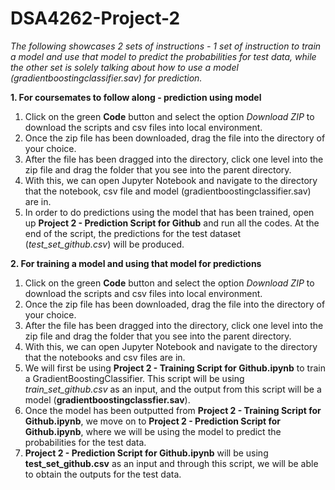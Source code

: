 # DSA4262-Project-2
*The following showcases 2 sets of instructions - 1 set of instruction to train a model and use that model to predict the probabilities for test data, while the other set is solely talking about how to use a model (gradientboostingclassifier.sav) for prediction.*

**1. For coursemates to follow along - prediction using model**
1. Click on the green **Code** button and select the option *Download ZIP* to download the scripts and csv files into local environment.
2. Once the zip file has been downloaded, drag the file into the directory of your choice.
3. After the file has been dragged into the directory, click one level into the zip file and drag the folder that you see into the parent directory.
4. With this, we can open Jupyter Notebook and navigate to the directory that the notebook, csv file and model (gradientboostingclassifier.sav) are in.
5. In order to do predictions using the model that has been trained, open up **Project 2 - Prediction Script for Github** and run all the codes. At the end of the script, the predictions for the test dataset (*test_set_github.csv*) will be produced.

**2. For training a model and using that model for predictions**
1. Click on the green **Code** button and select the option *Download ZIP* to download the scripts and csv files into local environment.
2. Once the zip file has been downloaded, drag the file into the directory of your choice.
3. After the file has been dragged into the directory, click one level into the zip file and drag the folder that you see into the parent directory.
4. With this, we can open Jupyter Notebook and navigate to the directory that the notebooks and csv files are in.
5. We will first be using **Project 2 - Training Script for Github.ipynb** to train a GradientBoostingClassifier. This script will be using *train_set_github.csv* as an input, and the output from this script will be a model (**gradientboostingclassfier.sav**).
6. Once the model has been outputted from **Project 2 - Training Script for Github.ipynb**, we move on to **Project 2 - Prediction Script for Github.ipynb**, where we will be using the model to predict the probabilities for the test data.
7. **Project 2 - Prediction Script for Github.ipynb** will be using **test_set_github.csv** as an input and through this script, we will be able to obtain the outputs for the test data.
